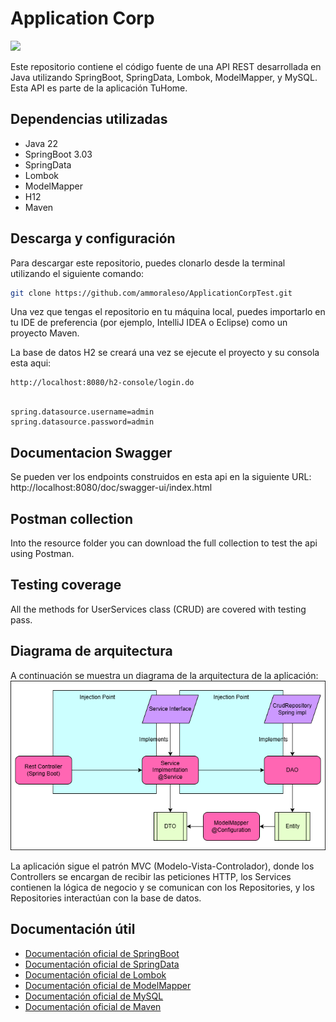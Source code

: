 # Application Corp
<div align="center">
<p align="left">
   <img src="https://img.shields.io/badge/STATUS-EN%20DESAROLLO-green">
</p>

</div>

Este repositorio contiene el código fuente de una API REST desarrollada en Java utilizando SpringBoot, SpringData, Lombok, ModelMapper, y MySQL. Esta API es parte de la aplicación TuHome.

## Dependencias utilizadas
- Java 22
- SpringBoot 3.03
- SpringData
- Lombok
- ModelMapper
- H12
- Maven

## Descarga y configuración
Para descargar este repositorio, puedes clonarlo desde la terminal utilizando el siguiente comando:
```bash
git clone https://github.com/ammoraleso/ApplicationCorpTest.git
```
Una vez que tengas el repositorio en tu máquina local, puedes importarlo en tu IDE de preferencia (por ejemplo, IntelliJ IDEA o Eclipse) como un proyecto Maven.

La base de datos H2 se creará una vez se ejecute el proyecto y su consola esta aqui:
```bash
http://localhost:8080/h2-console/login.do
```

```properties  

spring.datasource.username=admin
spring.datasource.password=admin

```
## Documentacion Swagger

Se pueden ver los endpoints construidos en esta api en la siguiente URL:
http://localhost:8080/doc/swagger-ui/index.html

## Postman collection
Into the resource folder you can download the full collection to test the api using Postman.

## Testing coverage
All the methods for UserServices class (CRUD) are covered with testing pass.

## Diagrama de arquitectura
A continuación se muestra un diagrama de la arquitectura de la aplicación:
![Arquitectura](src/main/resources/Arquitectura/Arquitectura.png)

La aplicación sigue el patrón MVC (Modelo-Vista-Controlador), donde los Controllers se encargan de recibir las peticiones HTTP, los Services contienen la lógica de negocio y se comunican con los Repositories, y los Repositories interactúan con la base de datos.

## Documentación útil

- [Documentación oficial de SpringBoot](https://docs.spring.io/spring-boot/docs/current/reference/htmlsingle/)
- [Documentación oficial de SpringData](https://docs.spring.io/spring-data/jpa/docs/current/reference/html/#reference)
- [Documentación oficial de Lombok](https://projectlombok.org/features/)
- [Documentación oficial de ModelMapper](http://modelmapper.org/getting-started/)
- [Documentación oficial de MySQL](https://dev.mysql.com/doc/)
- [Documentación oficial de Maven](https://maven.apache.org/guides/index.html)



